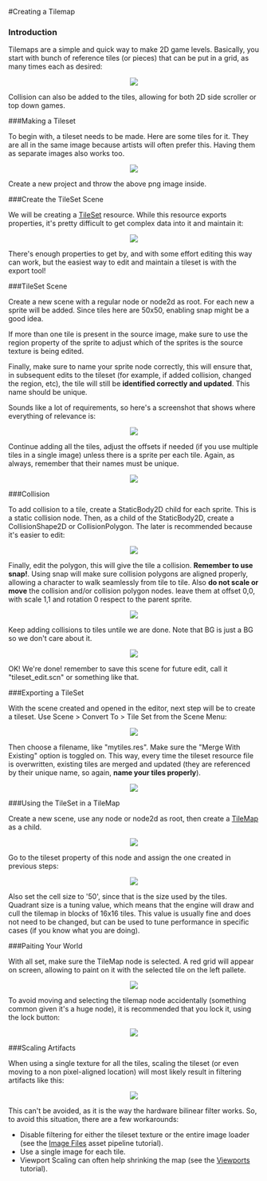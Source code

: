 #Creating a Tilemap

### Introduction
Tilemaps are a simple and quick way to make 2D game levels. Basically, you start with bunch of reference tiles (or pieces) that can be put in a grid, as many times each as desired:

<p align="center"><img src="images/tilemap.png"></p>

Collision can also be added to the tiles, allowing for both 2D side scroller or top down games.

###Making a Tileset

To begin with, a tileset needs to be made. Here are some tiles for it. They are all in the same image because artists will often prefer this. Having them as separate images also works too.

<p align="center"><img src="images/tileset.png"></p>

Create a new project and throw the above png image inside.

###Create the TileSet Scene

We will be creating a [TileSet](class_tileset) resource. While this resource exports properties, it's pretty difficult to get complex data into it and maintain it:

<p align="center"><img src="images/tileset_edit_resource.png"></p>

There's enough properties to get by, and with some effort editing this way can work, but the easiest way to edit and maintain a tileset is with the export tool!

###TileSet Scene

Create a new scene with a regular node or node2d as root. For each new a sprite will be added. Since tiles here are 50x50, enabling snap might be a good idea. 

If more than one tile is present in the source image, make sure to use the region property of the sprite to adjust which of the sprites is the source texture is being edited.

Finally, make sure to name your sprite node correctly, this will ensure that, in subsequent edits to the tileset (for example, if added collision, changed the region, etc), the tile will still be **identified correctly and updated**. This name should be unique.

Sounds like a lot of requirements, so here's a screenshot that shows where everything of relevance is:

<p align="center"><img src="images/tile_example.png"></p>

Continue adding all the tiles, adjust the offsets if needed (if you use multiple tiles in a single image) unless there is a sprite per each tile. Again, as always, remember that their names must be unique.

<p align="center"><img src="images/tile_example2.png"></p> 

###Collision

To add collision to a tile, create a StaticBody2D child for each sprite. This is a static collision node. Then, as a child of the StaticBody2D, create a CollisionShape2D or CollisionPolygon. The later is recommended because it's easier to edit:

<p align="center"><img src="images/tile_example3.png"></p> 

Finally, edit the polygon, this will give the tile a collision. **Remember to use snap!**. Using snap will make sure collision polygons are aligned properly, allowing a character to walk seamlessly from tile to tile. Also **do not scale or move** the collision and/or collision polygon nodes. leave them at offset 0,0, with scale 1,1 and rotation 0 respect to the parent sprite.

<p align="center"><img src="images/tile_example4.png"></p> 

Keep adding collisions to tiles untile we are done. Note that BG is just a BG so we don't care about it.

<p align="center"><img src="images/tile_example5.png"></p> 

OK! We're done! remember to save this scene for future edit, call it "tileset_edit.scn" or something like that.

###Exporting a TileSet

With the scene created and opened in the editor, next step will be to create a tileset. Use Scene > Convert To > Tile Set from the Scene Menu:

<p align="center"><img src="images/tileset_export.png"></p> 

Then choose a filename, like "mytiles.res". Make sure the "Merge With Existing" option is toggled on. This way, every time the tileset resource file is overwritten, existing tiles are merged and updated (they are referenced by their unique name, so again, **name your tiles properly**).

<p align="center"><img src="images/tileset_merge.png"></p> 

###Using the TileSet in a TileMap

Create a new scene, use any node or node2d as root, then create a [TileMap](class_tilemap) as a child.

<p align="center"><img src="images/tilemap_scene.png"></p> 

Go to the tileset property of this node and assign the one created in previous steps:

<p align="center"><img src="images/tileset_property.png"></p> 

Also set the cell size to '50', since that is the size used by the tiles. Quadrant size is a tuning value, which means that the engine will draw and cull the tilemap in blocks of 16x16 tiles. This value is usually fine and does not need to be changed, but can be used to tune performance in specific cases (if you know what you are doing).

###Paiting Your World

With all set, make sure the TileMap node is selected. A red grid will appear on screen, allowing to paint on it with the selected tile on the left pallete.

<p align="center"><img src="images/tile_example6.png"></p> 

To avoid moving and selecting the tilemap node accidentally (something common given it's a huge node), it is recommended that you lock it, using the lock button:

<p align="center"><img src="images/tile_lock.png"></p> 

###Scaling Artifacts

When using a single texture for all the tiles, scaling the tileset (or even moving to a non pixel-aligned location) will most likely result in filtering artifacts like this:

<p align="center"><img src="images/tileset_filter.png"></p>

This can't be avoided, as it is the way the hardware bilinear filter works. So, to avoid this situation, there are a few workarounds:

* Disable filtering for either the tileset texture or the entire image loader (see the [Image Files](image_files) asset pipeline tutorial).
* Use a single image for each tile.
* Viewport Scaling can often help shrinking the map (see the [Viewports](tutorial_viewports) tutorial).







